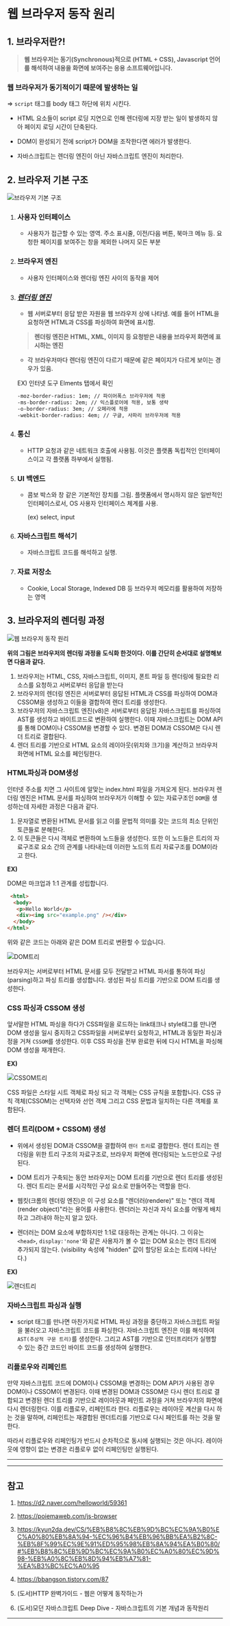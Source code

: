 # 웹 브라우저 동작 원리 



## 1. 브라우저란?!

>  **웹 브라우저는 동기(Synchronous)적으로 (HTML + CSS), Javascript 언어를 해석하여 내용을 화면에 보여주는 응용 소프트웨어입니다.**



### 웹 브라우저가 동기적이기 때문에 발생하는 일

=> `script` 태그를 body 태그 하단에 위치 시킨다.

- HTML 요소들이 script 로딩 지연으로 인해 렌더링에 지장 받는 일이 발생하지 않아 페이지 로딩 시간이 단축된다.

- DOM이 완성되기 전에 script가 DOM을 조작한다면 에러가 발생한다. 

- 자바스크립트는 렌더링 엔진이 아닌 자바스크립트 엔진이 처리한다.





## 2. 브라우저 기본 구조

<img src="웹 브라우저 동작 원리.assets/image-20220304220136443.png" alt="브라우저 기본 구조">





1. ### 사용자 인터페이스 

   - 사용자가 접근할 수 있는 영역. 주소 표시줄, 이전/다음 버튼, 북마크 메뉴 등. 요청한 페이지를 보여주는 창을 제외한 나머지 모든 부분

   

2. ### 브라우저 엔진

   - 사용자 인터페이스와 렌더링 엔진 사이의 동작을 제어

     

3. ### <u>***렌더링 엔진***</u> 

   - 웹 서버로부터 응답 받은 자원을 웹 브라우저 상에 나타냄. 예를 들어 HTML을 요청하면 HTML과 CSS를 파싱하여 화면에 표시함.

   >  **렌더링 엔진은 HTML, XML, 이미지 등 요청받은 내용을 브라우저 화면에 표시하는 엔진**

   

   * 각 브라우저마다 렌더링 엔진이 다르기 때문에 같은 페이지가 다르게 보이는 경우가 있음.

   EX) 인터넷 도구 Elments 탭에서 확인 

   ```html
   -moz-border-radius: 1em; // 파이어폭스 브라우저에 적용
   -ms-border-radius: 2em; // 익스플로어에 적용, 보통 생략
   -o-border-radius: 3em; // 오페라에 적용
   -webkit-border-radius: 4em; // 구글, 사파리 브라우저에 적용
   ```

   

4. ### 통신 

   - HTTP 요청과 같은 네트워크 호출에 사용됨. 이것은 플랫폼 독립적인 인터페이스이고 각 플랫폼 하부에서 실행됨.

   

5. ### UI 백엔드  

   - 콤보 박스와 창 같은 기본적인 장치를 그림. 플랫폼에서 명시하지 않은 일반적인 인터페이스로서, OS 사용자 인터페이스 체계를 사용.

     (ex) select, input

   

6. ### 자바스크립트 해석기 

   - 자바스크립트 코드를 해석하고 실행.

   

7. ### 자료 저장소 

   * Cookie, Local Storage, Indexed DB 등 브라우저 메모리를 활용하여 저장하는 영역



## 3. 브라우저의 렌더링 과정

<img src="웹 브라우저 동작 원리.assets/image-20220304220330036.png" alt="웹 브라우저 동작 원리">

**위의 그림은 브라우저의 렌더링 과정을 도식화 한것이다. 이를 간단히 순서대로 설명해보면 다음과 같다.** 



1. 브라우저는 HTML, CSS, 자바스크립트, 이미지, 폰트 파일 등 렌더링에 필요한 리소스를 요청하고 서버로부터 응답을 받는다
2. 브라우저의 렌더링 엔진은 서버로부터 응답된 HTML과 CSS를 파싱하여 DOM과 CSSOM을 생성하고 이들을 결합하여 렌더 트리를 생성한다.
3. 브라우저의 자바스크립트 엔진(v8)은 서버로부터 응답된 자바스크립트를 파싱하여 AST를 생성하고 바이트코드로 변환하여 실행한다. 이때 자바스크립트는 DOM API를 통해 DOM이나 CSSOM을 변경할 수 있다. 변경된 DOM과 CSSOM은 다시 렌더 트리로 결합된다.
4. 렌더 트리를 기반으로 HTML 요소의 레이아웃(위치와 크기)을 계산하고 브라우저 화면에 HTML 요소를 페인팅한다.



### HTML파싱과 DOM생성

인터넷 주소를 치면 그 사이트에 알맞는 index.html 파일을 가져오게 된다. 브라우저 렌더링 엔진은 HTML 문서를 파싱하여 브라우저가 이해할 수 있는 자료구조인 `DOM`을 생성하는데 자세한 과정은 다음과 같다.

1. 문자열로 변환된 HTML 문서를 읽고 이를 문법적 의미를 갖는 코드의 최소 단위인 토큰들로 분해한다.
2. 이 토큰들은 다시 객체로 변환하여 노드들을 생성한다. 또한 이 노드들은 트리의 자료구조로 요소 간의 관계를 나타내는데 이러한 노드의 트리 자료구조를 DOM이라고 한다.

**EX)** 

 DOM은 마크업과 1:1 관계를 성립합니다. 

```html
 <html>
  <body>
   <p>Hello World</p>
   <div><img src="example.png" /></div>
  </body>
</html>
```



 위와 같은 코드는 아래와 같은 DOM 트리로 변환할 수 있습니다. 

<img src="웹 브라우저 동작 원리.assets/image-20220304220459579.png" alt="DOM트리">



 브라우저는 서버로부터 HTML 문서를 모두 전달받고 HTML 파서를 통하여 파싱(parsing)하고 파싱 트리를 생성합니다. 생성된 파싱 트리를 기반으로 DOM 트리를 생성한다.



### CSS 파싱과 CSSOM 생성

앞서말한 HTML 파싱을 하다가 CSS파일을 로드하는 link태크나 style태그를 만나면 DOM 생성을 일시 중지하고 CSS파일을 서버로부터 요청하고, HTML과 동일한 파싱과정을 거쳐 `CSSOM`를 생성한다. 이후 CSS 파싱을 전부 완료한 뒤에 다시 HTML을 파싱해 DOM 생성을 재개한다.

**EX)**

<img src="웹 브라우저 동작 원리.assets/image-20220304220517561.png" alt="CSSOM트리">



 CSS 파일은 스타일 시트 객체로 파싱 되고 각 객체는 CSS 규칙을 포함합니다. CSS 규칙 객체(CSSOM)는 선택자와 선언 객체 그리고 CSS 문법과 일치하는 다른 객체를 포함된다.



### 렌더 트리(DOM + CSSOM) 생성

* 위에서 생성된 DOM과 CSSOM을 결합하여 `렌더 트리`로 결합한다. 렌더 트리는 렌더링을 위한 트리 구조의 자료구조로, 브라우저 화면에 렌더링되는 노드만으로 구성된다.

* DOM 트리가 구축되는 동안 브라우저는 DOM 트리를 기반으로 렌더 트리를 생성된다. 렌더 트리는 문서를 시각적인 구성 요소로 만들어주는 역할을 한다.

* 웹킷(크롬의 렌더링 엔진)은 이 구성 요소를 "렌더러(rendere)" 또는 "렌더 객체(render object)"라는 용어를 사용한다. 렌더러는 자신과 자식 요소를 어떻게 배치하고 그려내야 하는지 알고 있다.
*  렌더러는 DOM 요소에 부합하지만 1:1로 대응하는 관계는 아니다. 그 이유는 `<head>`, `display:'none'`와 같은 사용자가 볼 수 없는 DOM 요소는 렌더 트리에 추가되지 않는다. (visibility 속성에 "hidden" 값이 할당된 요소는 트리에 나타난다.)

**EX)**

<img src="웹 브라우저 동작 원리.assets/image-20220304220548768.png" alt="렌더트리">



### 자바스크립트 파싱과 실행

* script 태그를 만나면 마찬가지로 HTML 파싱 과정을 중단하고 자바스크립트 파일을 불러오고 자바스크립트 코드를 파싱한다. 자바스크립트 엔진은 이를 해석하여 `AST(추상적 구문 트리)`를 생성한다. 그리고 AST를 기반으로 인터프리터가 실행할 수 있는 중간 코드인 바이트 코드를 생성하여 실행한다.



### 리플로우와 리페인트

만약 자바스크립트 코드에 DOM이나 CSSOM을 변경하는 DOM API가 사용된 경우 DOM이나 CSSOM이 변경된다. 이때 변경된 DOM과 CSSOM은 다시 렌더 트리로 결합되고 변경된 렌더 트리를 기반으로 레이아웃과 페인트 과정을 거쳐 브라우저의 화면에 다시 렌더링한다. 이를 리플로우, 리페인트라 한다. 리플로우는 레이아웃 계산을 다시 하는 것을 말하며, 리페인트는 재결합된 렌더트리를 기반으로 다시 페인트를 하는 것을 말한다.

따라서 리플로우와 리페인팅가 반드시 순차적으로 동시에 실행되는 것은 아니다. 레이아웃에 영향이 없는 변경은 리플로우 없이 리페인팅만 실행된다. 



----

----



## 참고

1. https://d2.naver.com/helloworld/59361

2. https://poiemaweb.com/js-browser

3. https://kyun2da.dev/CS/%EB%B8%8C%EB%9D%BC%EC%9A%B0%EC%A0%80%EB%8A%94-%EC%96%B4%EB%96%BB%EA%B2%8C-%EB%8F%99%EC%9E%91%ED%95%98%EB%8A%94%EA%B0%80/#%EB%B8%8C%EB%9D%BC%EC%9A%B0%EC%A0%80%EC%9D%98-%EB%A0%8C%EB%8D%94%EB%A7%81-%EA%B3%BC%EC%A0%95

4. https://bbangson.tistory.com/87

5. (도서)HTTP 완벽가이드 - 웹은 어떻게 동작하는가

6. (도서)모던 자바스크립트 Deep Dive - 자바스크립트의 기본 개념과 동작원리 

   

----



